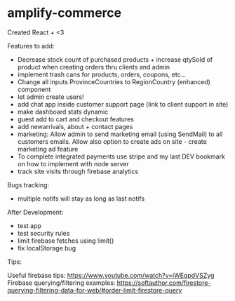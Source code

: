 # amplify-commerce
Created React + <3

Features to add: 
-  Decrease stock count of purchased products + increase qtySold of product when creating orders thru clients and admin
- implement trash cans for products, orders, coupons, etc...
- Change all inputs ProvinceCountries to RegionCountry (enhanced) component
- let admin create users!
- add chat app inside customer support page (link to client support in site)
- make dashboard stats dynamic
- guest add to cart and checkout features
- add newarrivals, about + contact pages
- marketing: Allow admin to send marketing email (using SendMail) to all customers emails. Allow also option to create ads on site - create marketing ad feature
- To complete integrated payments use stripe and my last DEV bookmark on how to implement with node server
- track site visits through firebase analytics

Bugs tracking:
- multiple notifs will stay as long as last notifs

After Development:
- test app
- test security rules
- limit firebase fetches using limit()
- fix localStorage bug

Tips:

Useful firebase tips: https://www.youtube.com/watch?v=iWEgpdVSZyg
Firebase querying/filtering examples: https://softauthor.com/firestore-querying-filtering-data-for-web/#order-limit-firestore-query